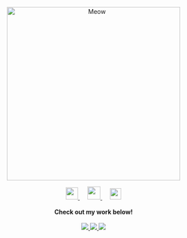 <p align="center">
  <a href="https://github.com/denandreychuk/" class="rich-diff-level-one">
    <img src="https://media3.giphy.com/media/KztT2c4u8mYYUiMKdJ/giphy.gif" alt="Meow" width="400">
  </a>
</p>


<p align="center">
  <a href= "https://instagram.com/den.andreychuk">
    <img src="https://img.icons8.com/ios-glyphs/256/000000/instagram-new.svg" width="28px"/>
  </a>
  &emsp;
  <a href="https://buymeacoffee.com/denandreychuk">
    <img src="https://img.icons8.com/ios-glyphs/256/000000/coffee.png" width="30px"/>
  </a> 
  &emsp;
  <a href="https://linkedin.com/in/denandreychuk/">
    <img src="https://img.icons8.com/ios-filled/256/000000/linkedin.svg" width="26px"/>
  </a>
  <br><br>
  <strong>Check out my work below!</strong>
  <br><br>
  <a href="https://badges.pufler.dev">
    <img src="https://badges.pufler.dev/visits/denandreychuk/denandreychuk?style=flat-square&color=black&logo=github">
  </a>
  <a href="https://badges.pufler.dev">
    <img src="https://badges.pufler.dev/years/denandreychuk?style=flat-square&color=black&logo=github">
  </a>
  <a href="https://badges.pufler.dev">
    <img src="https://badges.pufler.dev/repos/denandreychuk?style=flat-square&color=black&logo=github">
  </a>
</p>
